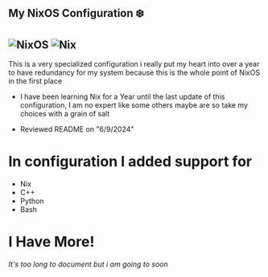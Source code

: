 ## My NixOS Configuration ❄️
![NixOS](https://img.shields.io/badge/-NixOS-5277C3?style=flat-square&logo=nixos&logoColor=black)
![Nix](https://img.shields.io/badge/-Nix-7EBAFF?style=flat-square&logo=nixos&logoColor=black)
--
This is a very specialized configuration i really put my heart into over a year to have redundancy for my system because this is the whole point of NixOS in the first place

 - I have been learning Nix for a Year until the last update of this configuration, I am no expert like some others maybe are so take my choices with a grain of salt

 - Reviewed README on "6/9/2024"

# In configuration I added support for

- Nix
- C++
- Python
- Bash

# I Have More!
_It's too long to document but i am going to soon_